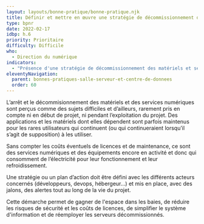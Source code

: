 ```yaml
---
layout: layouts/bonne-pratique/bonne-pratique.njk
title: Définir et mettre en œuvre une stratégie de décommissionnement des services numériques
type: bpnr
date: 2022-02-17
idbp: h.6
priority: Prioritaire
difficulty: Difficile
who:
  - Direction du numérique
indicators:
  - "Présence d'une stratégie de décommissionnement des matériels et services numériques : oui / non"
eleventyNavigation:
  parent: bonnes-pratiques-salle-serveur-et-centre-de-donnees
  order: 60
---
```


L’arrêt et le décommisionnement des matériels et des services numériques sont perçus comme des sujets difficiles et d’ailleurs, rarement pris en compte ni en début de projet, ni pendant l’exploitation du projet. Des applications et les matériels dont elles dépendent sont parfois maintenus pour les rares utilisateurs qui continuent (ou qui continueraient lorsqu’il s’agit de supposition) à les utiliser. 

Sans compter les coûts éventuels de licences et de maintenance, ce sont des services numériques et des équipements encore en activité et donc qui consomment de l’électricité pour leur fonctionnement et leur refroidissement.

Une stratégie ou un plan d’action doit être défini avec les différents acteurs concernés (développeurs, devops, hébergeur…) et mis en place, avec des jalons, des alertes tout au long de la vie du projet.

Cette démarche permet de gagner de l'espace dans les baies, de réduire les risques de sécurité et les coûts de licences, de simplifier le système d'information et de réemployer les serveurs décommissionnés.
